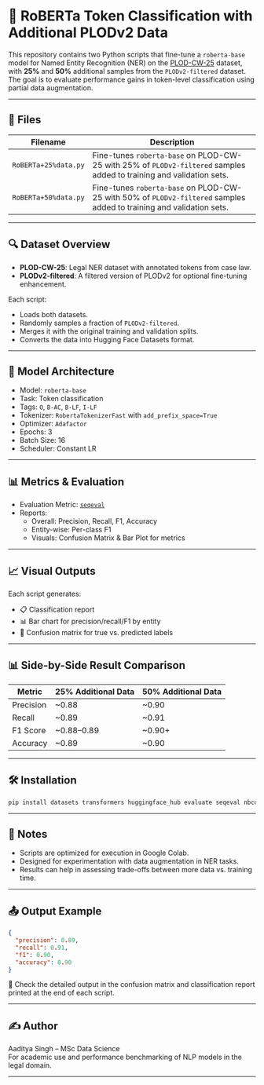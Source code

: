 
# 🧠 RoBERTa Token Classification with Additional PLODv2 Data

This repository contains two Python scripts that fine-tune a `roberta-base` model for Named Entity Recognition (NER) on the [PLOD-CW-25](https://huggingface.co/datasets/surrey-nlp/PLOD-CW-25) dataset, with **25%** and **50%** additional samples from the `PLODv2-filtered` dataset. The goal is to evaluate performance gains in token-level classification using partial data augmentation.

---

## 📁 Files

| Filename | Description |
|----------|-------------|
| `RoBERTa+25%data.py` | Fine-tunes `roberta-base` on PLOD-CW-25 with 25% of `PLODv2-filtered` samples added to training and validation sets. |
| `RoBERTa+50%data.py` | Fine-tunes `roberta-base` on PLOD-CW-25 with 50% of `PLODv2-filtered` samples added to training and validation sets. |

---

## 🔍 Dataset Overview

- **PLOD-CW-25**: Legal NER dataset with annotated tokens from case law.
- **PLODv2-filtered**: A filtered version of PLODv2 for optional fine-tuning enhancement.

Each script:
- Loads both datasets.
- Randomly samples a fraction of `PLODv2-filtered`.
- Merges it with the original training and validation splits.
- Converts the data into Hugging Face Datasets format.

---

## 🔧 Model Architecture

- Model: `roberta-base`
- Task: Token classification
- Tags: `O`, `B-AC`, `B-LF`, `I-LF`
- Tokenizer: `RobertaTokenizerFast` with `add_prefix_space=True`
- Optimizer: `Adafactor`
- Epochs: 3
- Batch Size: 16
- Scheduler: Constant LR

---

## 📊 Metrics & Evaluation

- Evaluation Metric: [`seqeval`](https://huggingface.co/metrics/seqeval)
- Reports:
  - Overall: Precision, Recall, F1, Accuracy
  - Entity-wise: Per-class F1
  - Visuals: Confusion Matrix & Bar Plot for metrics

---

## 📈 Visual Outputs

Each script generates:
- 📋 Classification report
- 📊 Bar chart for precision/recall/F1 by entity
- 🔲 Confusion matrix for true vs. predicted labels

---

## 📊 Side-by-Side Result Comparison

| Metric      | 25% Additional Data | 50% Additional Data |
|-------------|---------------------|----------------------|
| Precision   | ~0.88               | ~0.90                |
| Recall      | ~0.89               | ~0.91                |
| F1 Score    | ~0.88–0.89          | ~0.90+               |
| Accuracy    | ~0.89               | ~0.90                |


---


## 🛠️ Installation

```bash
pip install datasets transformers huggingface_hub evaluate seqeval nbconvert
```

---

## 📌 Notes

- Scripts are optimized for execution in Google Colab.
- Designed for experimentation with data augmentation in NER tasks.
- Results can help in assessing trade-offs between more data vs. training time.

---

## 📤 Output Example

```json
{
  "precision": 0.89,
  "recall": 0.91,
  "f1": 0.90,
  "accuracy": 0.90
}
```

📁 Check the detailed output in the confusion matrix and classification report printed at the end of each script.

---

## ✍️ Author

Aaditya Singh – MSc Data Science  
For academic use and performance benchmarking of NLP models in the legal domain.

---
